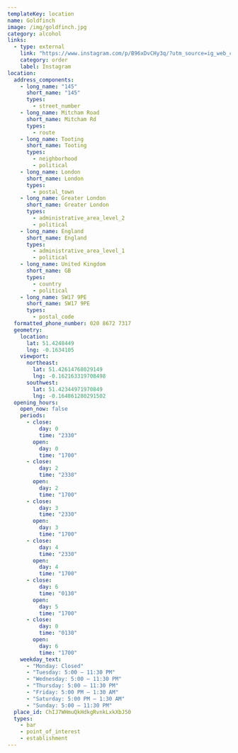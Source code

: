 ```yaml
---
templateKey: location
name: Goldfinch
image: /img/goldfinch.jpg
category: alcohol
links:
  - type: external
    link: "https://www.instagram.com/p/B96xDvCHy3q/?utm_source=ig_web_copy_link"
    category: order
    label: Instagram
location:
  address_components:
    - long_name: "145"
      short_name: "145"
      types:
        - street_number
    - long_name: Mitcham Road
      short_name: Mitcham Rd
      types:
        - route
    - long_name: Tooting
      short_name: Tooting
      types:
        - neighborhood
        - political
    - long_name: London
      short_name: London
      types:
        - postal_town
    - long_name: Greater London
      short_name: Greater London
      types:
        - administrative_area_level_2
        - political
    - long_name: England
      short_name: England
      types:
        - administrative_area_level_1
        - political
    - long_name: United Kingdom
      short_name: GB
      types:
        - country
        - political
    - long_name: SW17 9PE
      short_name: SW17 9PE
      types:
        - postal_code
  formatted_phone_number: 020 8672 7317
  geometry:
    location:
      lat: 51.4248449
      lng: -0.1634105
    viewport:
      northeast:
        lat: 51.42614768029149
        lng: -0.162163319708498
      southwest:
        lat: 51.42344971970849
        lng: -0.164861280291502
  opening_hours:
    open_now: false
    periods:
      - close:
          day: 0
          time: "2330"
        open:
          day: 0
          time: "1700"
      - close:
          day: 2
          time: "2330"
        open:
          day: 2
          time: "1700"
      - close:
          day: 3
          time: "2330"
        open:
          day: 3
          time: "1700"
      - close:
          day: 4
          time: "2330"
        open:
          day: 4
          time: "1700"
      - close:
          day: 6
          time: "0130"
        open:
          day: 5
          time: "1700"
      - close:
          day: 0
          time: "0130"
        open:
          day: 6
          time: "1700"
    weekday_text:
      - "Monday: Closed"
      - "Tuesday: 5:00 – 11:30 PM"
      - "Wednesday: 5:00 – 11:30 PM"
      - "Thursday: 5:00 – 11:30 PM"
      - "Friday: 5:00 PM – 1:30 AM"
      - "Saturday: 5:00 PM – 1:30 AM"
      - "Sunday: 5:00 – 11:30 PM"
  place_id: ChIJ7WHmuQkHdkgRvnkLxkXbJ50
  types:
    - bar
    - point_of_interest
    - establishment
---
```

